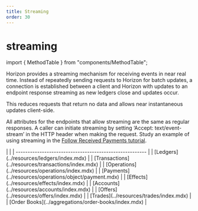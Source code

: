 ```yaml
---
title: Streaming
order: 30
---
```


# streaming

import { MethodTable } from "components/MethodTable";

Horizon provides a streaming mechanism for receiving events in near real time. Instead of repeatedly sending requests to Horizon for batch updates, a connection is established between a client and Horizon with updates to an endpoint response streaming as new ledgers close and updates occur.

This reduces requests that return no data and allows near instantaneous updates client-side.

All attributes for the endpoints that allow streaming are the same as regular responses. A caller can initiate streaming by setting ‘Accept: text/event-stream’ in the HTTP header when making the request. Study an example of using streaming in the [Follow Received Payments tutorial](../../../tutorials/follow-received-payments.md).

 \| \| \| ------------------------------------------------------- \| \| \[Ledgers\]\(../resources/ledgers/index.mdx\) \| \| \[Transactions\]\(../resources/transactions/index.mdx\) \| \| \[Operations\]\(../resources/operations/index.mdx\) \| \| \[Payments\]\(../resources/operations/object/payment.mdx\) \| \| \[Effects\]\(../resources/effects/index.mdx\) \| \| \[Accounts\]\(../resources/accounts/index.mdx\) \| \| \[Offers\]\(../resources/offers/index.mdx\) \| \| \[Trades\]\(../resources/trades/index.mdx\) \| \| \[Order Books\]\(../aggregations/order-books/index.mdx\) \|

